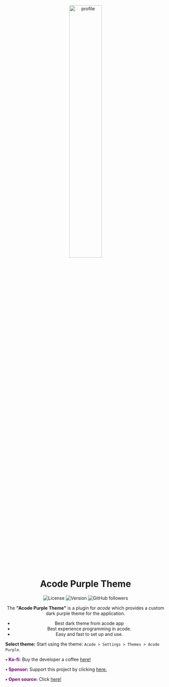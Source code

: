 
<div align="center"> 
 <img alt="profile" src="https://raw.githubusercontent.com/sebastianjnuwu/acode-plugins/acode/packages/theme-purple/icon.png" width="45%"  />
</div>

<div align="center">

<h1>Acode Purple Theme</h1>

  <img alt="License" src="https://img.shields.io/badge/license-Apache%202.0-purple.svg"/>
  <img alt="Version" src="https://img.shields.io/badge/version-v1.1.5-purple"/>
  <img alt="GitHub followers" src="https://img.shields.io/github/followers/sebastianjnuwu?style=flat&color=purple">
</div>
<div align="center"> 

<p>The <strong>"Acode Purple Theme"</strong> is a plugin for <i>acode</i> which provides a custom dark purple theme for the application.

 - Best dark theme from acode app 
 - Best experience programming in acode.
 - Easy and fast to set up and use.

</div>

<b>Select theme:</b> Start using the theme: `Acode > Settings > Themes > Acode Purple`.

<strong style="color: purple">• Ko-fi:</strong> Buy the developer a coffee [here!](https://ko-fi.com/sebastianjnuwu)

<strong style="color: purple">• Sponsor:</strong> Support this project by clicking [here.](https://github.com/sponsors/sebastianjnuwu)

<strong style="color: purple">• Open source:</strong> Click [here!](https://github.com/sebastianjnuwu/acode-plugins/tree/acode/packages/theme-purple)
